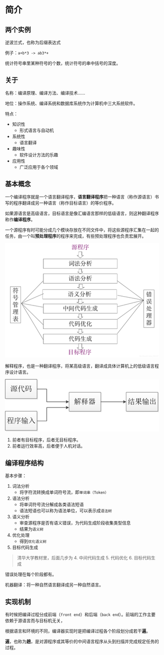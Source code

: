 # 简介

## 两个实例

逆波兰式，也称为后缀表达式

例子：`a+b*3 -> ab3*+`

统计符号串里某种符号的个数，统计符号的串中括号的深度。

## 关于

名称：编译原理、编译方法、编译技术……

地位：操作系统、编译系统和数据库系统作为计算机中三大系统软件。

特点：

- 知识性
    - 形式语言与自动机
- 系统性
    - 语言翻译
- 趣味性
    - 软件设计方法的乐趣
- 应用性
    - 广泛应用于各个领域

## 基本概念

一个编译程序就是一个语言翻译程序，**语言翻译程序**把一种语言（称作源语言）书写的程序翻译成另一种语言（称作目标语言）的等价程序。

如果源语言是高级语言，目标语言是像汇编语言那样的低级语言，则这种翻译程序称作**编译程序**。

一个源程序有时可能分成几个模块存放在不同文件中，将这些源程序汇集在一起的任务，由一个叫**预处理程序**的程序来完成，有些预处理程序也负责宏展开。

![编译程序基本过程](../../_media/pics/compilers_ptt/1-1.png)

解释程序，也是一种翻译程序，将某高级语言，翻译成具体计算机上的低级语言程序设计语言。

![解释程序概括](../../_media/pics/compilers_ptt/1-2.png)

1. 前者有目标程序，后者无目标程序。
2. 前者运行效率高，后者便于人机对话。

## 编译程序结构

基本步骤：

1. 词法分析
    - 将字符流转换成单词符号流，即`单词串（Token）`
2. 语法分析
    - 将单词符号流分解成各类语法短语
    - 语法短语也可以称为语法单位，可以表示成`语法树`
3. 语义分析
    - 审查源程序是否有语义错误，为代码生成阶段收集类型信息
    - 结果为`语义树`
4. 优化处理
    - 得到`优化语义树`
5. 目标代码生成

> 清华大学教材里，后面几步为
> 4. 中间代码生成
> 5. 代码优化
> 6. 目标代码生成

错误处理在每个阶段都有。

机器翻译：将一种自然语言翻译成另一种自然语言。

## 实现机制

有时候把编译过程分成前端（`front end`）和后端（`back end`）。前端的工作主要依赖于源语言而与目标机无关，

根据语言和环境的不同，编译器实现时是把编译过程各个阶段划分成若干**遍**。

**遍**，也称为**趟**，是对源程序或其等价的中间语言程序从头到扫描并完成规定任务的过程。